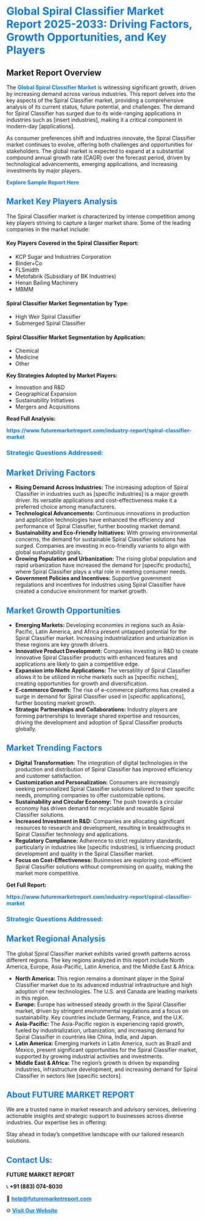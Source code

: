 <h1 style="color: #007BFF;">Global Spiral Classifier Market Report 2025-2033: Driving Factors, Growth Opportunities, and Key Players</h1>

<section id="overview">
<h2>Market Report Overview</h2>
<p>The <a href="https://www.futuremarketreport.com/industry-report/spiral-classifier-market" style="color: #007BFF; text-decoration: none;"><strong>Global Spiral Classifier Market</strong></a> is witnessing significant growth, driven by increasing demand across various industries. This report delves into the key aspects of the Spiral Classifier market, providing a comprehensive analysis of its current status, future potential, and challenges. The demand for Spiral Classifier has surged due to its wide-ranging applications in industries such as [insert industries], making it a critical component in modern-day [applications].</p>
<p>As consumer preferences shift and industries innovate, the Spiral Classifier market continues to evolve, offering both challenges and opportunities for stakeholders. The global market is expected to expand at a substantial compound annual growth rate (CAGR) over the forecast period, driven by technological advancements, emerging applications, and increasing investments by major players.</p>
</section>

<section id="overview">
<p><a href="https://www.futuremarketreport.com/request-sample/reportId=85159" style="color: #007BFF; text-decoration: none;"><strong>Explore Sample Report Here</strong></a></p>
</section>

<section id="key-players">
<h2 style="color: #007BFF;">Market Key Players Analysis</h2>
<p>The Spiral Classifier market is characterized by intense competition among key players striving to capture a larger market share. Some of the leading companies in the market include:</p>
<h4>Key Players Covered in the Spiral Classifier Report:</h4>
<ul><li>KCP Sugar and Industries Corporation</li><li>Binder+Co</li><li>FLSmidth</li><li>Metofabrik (Subsidiary of BK Industries)</li><li>Henan Bailing Machinery</li><li>MBMM</li></ul>
<h4>Spiral Classifier Market Segmentation by Type:</h4>
<ul><li>High Weir Spiral Classifier</li><li>Submerged Spiral Classifier</li></ul>

<h4>Spiral Classifier Market Segmentation by Application:</h4>
<ul><li>Chemical</li><li>Medicine</li><li>Other</li></ul>
<p><strong>Key Strategies Adopted by Market Players:</strong></p>
<ul>
<li>Innovation and R&D</li>
<li>Geographical Expansion</li>
<li>Sustainability Initiatives</li>
<li>Mergers and Acquisitions</li>
</ul>
</section>

<section>
<p><strong>Read Full Analysis: </strong></p><a href="https://www.futuremarketreport.com/industry-report/spiral-classifier-market" style="color: #007BFF; text-decoration: none;"><strong>https://www.futuremarketreport.com/industry-report/spiral-classifier-market</strong></a>
<h3 style="color: #007BFF;">Strategic Questions Addressed:</h3>
</section>

<section id="driving-factors">
<h2 style="color: #007BFF;">Market Driving Factors</h2>
<ul>
<li><strong>Rising Demand Across Industries:</strong> The increasing adoption of Spiral Classifier in industries such as [specific industries] is a major growth driver. Its versatile applications and cost-effectiveness make it a preferred choice among manufacturers.</li>
<li><strong>Technological Advancements:</strong> Continuous innovations in production and application technologies have enhanced the efficiency and performance of Spiral Classifier, further boosting market demand.</li>
<li><strong>Sustainability and Eco-Friendly Initiatives:</strong> With growing environmental concerns, the demand for sustainable Spiral Classifier solutions has surged. Companies are investing in eco-friendly variants to align with global sustainability goals.</li>
<li><strong>Growing Population and Urbanization:</strong> The rising global population and rapid urbanization have increased the demand for [specific products], where Spiral Classifier plays a vital role in meeting consumer needs.</li>
<li><strong>Government Policies and Incentives:</strong> Supportive government regulations and incentives for industries using Spiral Classifier have created a conducive environment for market growth.</li>
</ul>
</section>

<section id="growth-opportunities">
<h2 style="color: #007BFF;">Market Growth Opportunities</h2>
<ul>
<li><strong>Emerging Markets:</strong> Developing economies in regions such as Asia-Pacific, Latin America, and Africa present untapped potential for the Spiral Classifier market. Increasing industrialization and urbanization in these regions are key growth drivers.</li>
<li><strong>Innovative Product Development:</strong> Companies investing in R&D to create innovative Spiral Classifier products with enhanced features and applications are likely to gain a competitive edge.</li>
<li><strong>Expansion into Niche Applications:</strong> The versatility of Spiral Classifier allows it to be utilized in niche markets such as [specific niches], creating opportunities for growth and diversification.</li>
<li><strong>E-commerce Growth:</strong> The rise of e-commerce platforms has created a surge in demand for Spiral Classifier used in [specific applications], further boosting market growth.</li>
<li><strong>Strategic Partnerships and Collaborations:</strong> Industry players are forming partnerships to leverage shared expertise and resources, driving the development and adoption of Spiral Classifier products globally.</li>
</ul>
</section>

<section id="trending-factors">
<h2 style="color: #007BFF;">Market Trending Factors</h2>
<ul>
<li><strong>Digital Transformation:</strong> The integration of digital technologies in the production and distribution of Spiral Classifier has improved efficiency and customer satisfaction.</li>
<li><strong>Customization and Personalization:</strong> Consumers are increasingly seeking personalized Spiral Classifier solutions tailored to their specific needs, prompting companies to offer customizable options.</li>
<li><strong>Sustainability and Circular Economy:</strong> The push towards a circular economy has driven demand for recyclable and reusable Spiral Classifier solutions.</li>
<li><strong>Increased Investment in R&D:</strong> Companies are allocating significant resources to research and development, resulting in breakthroughs in Spiral Classifier technology and applications.</li>
<li><strong>Regulatory Compliance:</strong> Adherence to strict regulatory standards, particularly in industries like [specific industries], is influencing product development and quality in the Spiral Classifier market.</li>
<li><strong>Focus on Cost-Effectiveness:</strong> Businesses are exploring cost-efficient Spiral Classifier solutions without compromising on quality, making the market more competitive.</li>
</ul>
</section>

<section>
<p><strong>Get Full Report: </strong></p><a href="https://www.futuremarketreport.com/industry-report/spiral-classifier-market" style="color: #007BFF; text-decoration: none;"><strong>https://www.futuremarketreport.com/industry-report/spiral-classifier-market</strong></a>
<h3 style="color: #007BFF;">Strategic Questions Addressed:</h3>
</section>


<section id="regional-analysis">
<h2 style="color: #007BFF;">Market Regional Analysis</h2>
<p>The global Spiral Classifier market exhibits varied growth patterns across different regions. The key regions analyzed in this report include North America, Europe, Asia-Pacific, Latin America, and the Middle East & Africa:</p>
<ul>
<li><strong>North America:</strong> This region remains a dominant player in the Spiral Classifier market due to its advanced industrial infrastructure and high adoption of new technologies. The U.S. and Canada are leading markets in this region.</li>
<li><strong>Europe:</strong> Europe has witnessed steady growth in the Spiral Classifier market, driven by stringent environmental regulations and a focus on sustainability. Key countries include Germany, France, and the U.K.</li>
<li><strong>Asia-Pacific:</strong> The Asia-Pacific region is experiencing rapid growth, fueled by industrialization, urbanization, and increasing demand for Spiral Classifier in countries like China, India, and Japan.</li>
<li><strong>Latin America:</strong> Emerging markets in Latin America, such as Brazil and Mexico, present significant opportunities for the Spiral Classifier market, supported by growing industrial activities and investments.</li>
<li><strong>Middle East & Africa:</strong> The region’s growth is driven by expanding industries, infrastructure development, and increasing demand for Spiral Classifier in sectors like [specific sectors].</li>
</ul>
</section>

<footer>
<h2 style="color: #007BFF;">About FUTURE MARKET REPORT</h2>
<p>We are a trusted name in market research and advisory services, delivering actionable insights and strategic support to businesses across diverse industries. Our expertise lies in offering:</p>

<p>Stay ahead in today’s competitive landscape with our tailored research solutions.</p>

<h2 style="color: #007BFF;">Contact Us:</h2>
<p><strong>FUTURE MARKET REPORT</strong></p>
<p>📞 <strong>+91 (883) 074-8030</strong></p>
<p>📧 <strong><a href="mailto:help@futuremarketreport.com" style="color: #007BFF;">help@futuremarketreport.com</a></strong></p>
<p>🌐 <strong><a href="https://www.futuremarketreport.com/" style="color: #007BFF;">Visit Our Website</a></strong></p>
</footer>